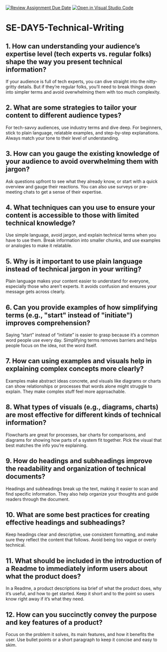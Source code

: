 [![Review Assignment Due Date](https://classroom.github.com/assets/deadline-readme-button-22041afd0340ce965d47ae6ef1cefeee28c7c493a6346c4f15d667ab976d596c.svg)](https://classroom.github.com/a/zsAR-pyY)
[![Open in Visual Studio Code](https://classroom.github.com/assets/open-in-vscode-2e0aaae1b6195c2367325f4f02e2d04e9abb55f0b24a779b69b11b9e10269abc.svg)](https://classroom.github.com/online_ide?assignment_repo_id=18480134&assignment_repo_type=AssignmentRepo)
# SE-DAY5-Technical-Writing
## 1. How can understanding your audience’s expertise level (tech experts vs. regular folks) shape the way you present technical information?
If your audience is full of tech experts, you can dive straight into the nitty-gritty details. But if they’re regular folks, you’ll need to break things down into simpler terms and avoid overwhelming them with too much complexity.
## 2. What are some strategies to tailor your content to different audience types?
For tech-savvy audiences, use industry terms and dive deep. For beginners, stick to plain language, relatable examples, and step-by-step explanations. Always match your tone to their level of understanding.
## 3. How can you gauge the existing knowledge of your audience to avoid overwhelming them with jargon?
Ask questions upfront to see what they already know, or start with a quick overview and gauge their reactions. You can also use surveys or pre-meeting chats to get a sense of their expertise.
## 4. What techniques can you use to ensure your content is accessible to those with limited technical knowledge?
Use simple language, avoid jargon, and explain technical terms when you have to use them. Break information into smaller chunks, and use examples or analogies to make it relatable.
## 5. Why is it important to use plain language instead of technical jargon in your writing?
Plain language makes your content easier to understand for everyone, especially those who aren’t experts. It avoids confusion and ensures your message gets across clearly.
## 6. Can you provide examples of how simplifying terms (e.g., "start" instead of "initiate") improves comprehension?
Saying “start” instead of “initiate” is easier to grasp because it’s a common word people use every day. Simplifying terms removes barriers and helps people focus on the idea, not the word itself.
## 7. How can using examples and visuals help in explaining complex concepts more clearly?
Examples make abstract ideas concrete, and visuals like diagrams or charts can show relationships or processes that words alone might struggle to explain. They make complex stuff feel more approachable.
## 8. What types of visuals (e.g., diagrams, charts) are most effective for different kinds of technical information?
Flowcharts are great for processes, bar charts for comparisons, and diagrams for showing how parts of a system fit together. Pick the visual that best matches the info you’re explaining.
## 9. How do headings and subheadings improve the readability and organization of technical documents?
Headings and subheadings break up the text, making it easier to scan and find specific information. They also help organize your thoughts and guide readers through the document.
## 10. What are some best practices for creating effective headings and subheadings?
Keep headings clear and descriptive, use consistent formatting, and make sure they reflect the content that follows. Avoid being too vague or overly technical.
## 11. What should be included in the introduction of a Readme to immediately inform users about what the product does?
In a Readme, a product descriptions isa brief of what the product does, why it’s useful, and how to get started. Keep it short and to the point so users know right away if it’s what they need.
## 12. How can you succinctly convey the purpose and key features of a product?
Focus on the problem it solves, its main features, and how it benefits the user. Use bullet points or a short paragraph to keep it concise and easy to skim.
